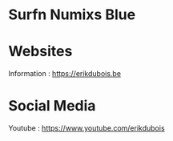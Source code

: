 # Surfn Numixs Blue

# Websites

Information : https://erikdubois.be


# Social Media

Youtube  : https://www.youtube.com/erikdubois

